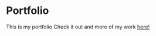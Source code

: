 # Portfolio

This is my portfolio Check it out and more of my work [here!](https://patrick-angelos.github.io/portfolio/)